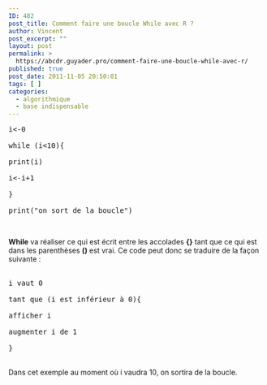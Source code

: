 ```yaml
---
ID: 482
post_title: Comment faire une boucle While avec R ?
author: Vincent
post_excerpt: ""
layout: post
permalink: >
  https://abcdr.guyader.pro/comment-faire-une-boucle-while-avec-r/
published: true
post_date: 2011-11-05 20:50:01
tags: [ ]
categories:
  - algorithmique
  - base indispensable
---
```

<pre lang="rsplus">i&lt;-0<br /> 
while (i&lt;10){ <br />
print(i)<br />
i&lt;-i+1  <br />
} <br />
print("on sort de la boucle")</pre> <br />
<strong>While</strong> va réaliser ce qui est écrit entre les accolades <strong>{}</strong> tant que ce qui est dans les parenthèses <strong>()</strong> est vrai.
Ce code peut donc se traduire de la façon suivante : <br /><br />
<pre lang="rsplus">i vaut 0 <br />
tant que (i est inférieur à 0){ <br />
afficher i <br />
augmenter i de 1<br />
}</pre> 
<br />
Dans cet exemple au moment où i vaudra 10, on sortira de la boucle.